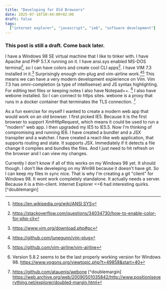 ```yaml
---
title: "Developing for Old Browsers"
date: 2025-07-16T10:44:00+02:00
draft: false
tags:
  ["internet explorer", "javascript", "ie6", "software development"]
---
```


### This post is still a draft. Come back later.

I have a Windows 98 SE virtual machine that I like to tinker with. I have Apache and PHP 5.1.X running on it. I have ansi.sys enabled MS-DOS terminal[^ansisys], so I can have colors and create cool CLI apps[^ansicolors]. I have VIM 7.3 installed in it.[^vimdos] Surprisingly enough vim-plug and vim-airline work.[^vimplug][^vimairline] This means we can have a very modern development expierience on Vim. Vim 7.3 has omni-completion (a type of intellisense) and JS syntax highlighting. For editing text files or keeping notes I also have Notepad++. [^notepadplusplus] I also have webone installed. So I can connect to https sites. webone is a proxy that runs in a docker container that terminates the TLS connection. [^webone]

As a fun exercise for myself I wanted to create a modern web app that would work on an old browser. I first picked IE5. Because it is the first browser to support XmlHttpRequest, which means it could be used to run a "modern" web app. I then upgraded my IE5 to IE5.5. Now I'm thinking of compromising and running IE6. I have created a bundler and a JSX transpiler and a watcher. I have created a react-like web application, that supports routing and state. It supports JSX. Immediately if it detects a file change it compiles and bundles the files. And I just need to hit refresh on the browser and I can view my changes.

Currently I don't know if all of this works on my Windows 98 yet. It should though. I don't like develeping on my Win98 because it doesn't have git. So I can keep my files in sync nice. That is why I'm creating a git "client" for Windows 98. It wont work completely standalone. It actually needs a server. Because it is a thin-client. 
Internet Explorer <=6 had interesting quirks.[^doublemargin]

[^ansisys]: https://en.wikipedia.org/wiki/ANSI.SYS
[^ansicolors]: https://stackoverflow.com/questions/34034730/how-to-enable-color-for-php-cli
[^vimdos]: https://www.vim.org/download.php#pc
[^vimplug]: https://github.com/junegunn/vim-plug
[^vimairline]: https://github.com/vim-airline/vim-airline
[^notepadplusplus]: Version 5.8.2 seems to be the last properly working version for Windows 98. https://www.vogons.org/viewtopic.php?t=49858&start=40
[^webone]: https://github.com/atauenis/webone
[^doublemargin] https://web.archive.org/web/20090501035842/http://www.positioniseverything.net/explorer/doubled-margin.html
